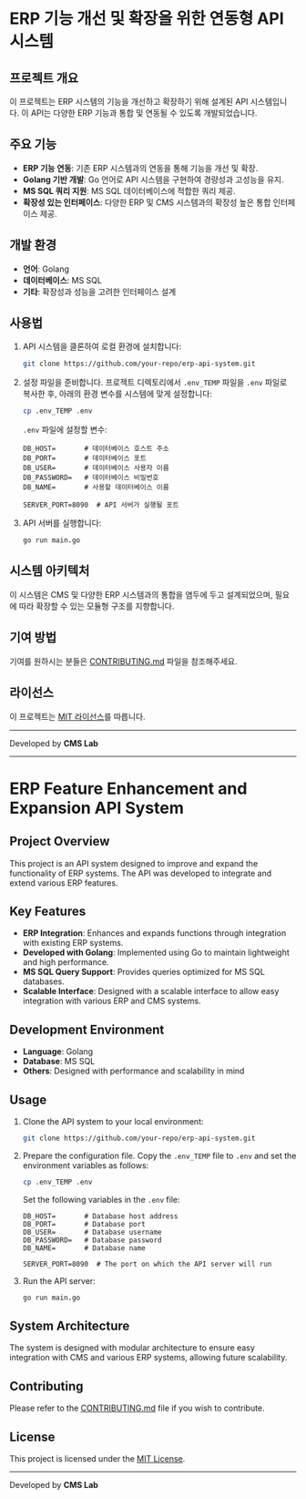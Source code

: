 
# ERP 기능 개선 및 확장을 위한 연동형 API 시스템

## 프로젝트 개요
이 프로젝트는 ERP 시스템의 기능을 개선하고 확장하기 위해 설계된 API 시스템입니다. 이 API는 다양한 ERP 기능과 통합 및 연동될 수 있도록 개발되었습니다.

## 주요 기능
- **ERP 기능 연동**: 기존 ERP 시스템과의 연동을 통해 기능을 개선 및 확장.
- **Golang 기반 개발**: Go 언어로 API 시스템을 구현하여 경량성과 고성능을 유지.
- **MS SQL 쿼리 지원**: MS SQL 데이터베이스에 적합한 쿼리 제공.
- **확장성 있는 인터페이스**: 다양한 ERP 및 CMS 시스템과의 확장성 높은 통합 인터페이스 제공.

## 개발 환경
- **언어**: Golang
- **데이터베이스**: MS SQL
- **기타**: 확장성과 성능을 고려한 인터페이스 설계

## 사용법

1. API 시스템을 클론하여 로컬 환경에 설치합니다:
   ```bash
   git clone https://github.com/your-repo/erp-api-system.git
   ```

2. 설정 파일을 준비합니다. 프로젝트 디렉토리에서 `.env_TEMP` 파일을 `.env` 파일로 복사한 후, 아래의 환경 변수를 시스템에 맞게 설정합니다:

   ```bash
   cp .env_TEMP .env
   ```

   `.env` 파일에 설정할 변수:

   ```env
   DB_HOST=       # 데이터베이스 호스트 주소
   DB_PORT=       # 데이터베이스 포트
   DB_USER=       # 데이터베이스 사용자 이름
   DB_PASSWORD=   # 데이터베이스 비밀번호
   DB_NAME=       # 사용할 데이터베이스 이름

   SERVER_PORT=8090  # API 서버가 실행될 포트
   ```

3. API 서버를 실행합니다:
   ```bash
   go run main.go
   ```

## 시스템 아키텍처
이 시스템은 CMS 및 다양한 ERP 시스템과의 통합을 염두에 두고 설계되었으며, 필요에 따라 확장할 수 있는 모듈형 구조를 지향합니다.

## 기여 방법
기여를 원하시는 분들은 [CONTRIBUTING.md](CONTRIBUTING.md) 파일을 참조해주세요.

## 라이선스
이 프로젝트는 [MIT 라이선스](LICENSE)를 따릅니다.

---

Developed by **CMS Lab**

---

# ERP Feature Enhancement and Expansion API System

## Project Overview
This project is an API system designed to improve and expand the functionality of ERP systems. The API was developed to integrate and extend various ERP features.

## Key Features
- **ERP Integration**: Enhances and expands functions through integration with existing ERP systems.
- **Developed with Golang**: Implemented using Go to maintain lightweight and high performance.
- **MS SQL Query Support**: Provides queries optimized for MS SQL databases.
- **Scalable Interface**: Designed with a scalable interface to allow easy integration with various ERP and CMS systems.

## Development Environment
- **Language**: Golang
- **Database**: MS SQL
- **Others**: Designed with performance and scalability in mind

## Usage

1. Clone the API system to your local environment:
   ```bash
   git clone https://github.com/your-repo/erp-api-system.git
   ```

2. Prepare the configuration file. Copy the `.env_TEMP` file to `.env` and set the environment variables as follows:

   ```bash
   cp .env_TEMP .env
   ```

   Set the following variables in the `.env` file:

   ```env
   DB_HOST=       # Database host address
   DB_PORT=       # Database port
   DB_USER=       # Database username
   DB_PASSWORD=   # Database password
   DB_NAME=       # Database name

   SERVER_PORT=8090  # The port on which the API server will run
   ```

3. Run the API server:
   ```bash
   go run main.go
   ```

## System Architecture
The system is designed with modular architecture to ensure easy integration with CMS and various ERP systems, allowing future scalability.

## Contributing
Please refer to the [CONTRIBUTING.md](CONTRIBUTING.md) file if you wish to contribute.

## License
This project is licensed under the [MIT License](LICENSE).

---

Developed by **CMS Lab**

